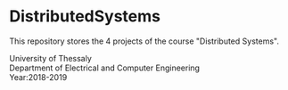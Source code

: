 # DistributedSystems

This repository stores the 4 projects of the course "Distributed Systems".

University of Thessaly  
Department of Electrical and Computer Engineering  
Year:2018-2019
